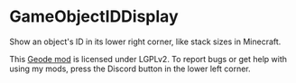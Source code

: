 # GameObjectIDDisplay

Show an object's ID in its lower right corner, like stack sizes in Minecraft.

This [Geode mod](https://geode-sdk.org) is licensed under LGPLv2. To report bugs or get help with using my mods, press the Discord button in the lower left corner.